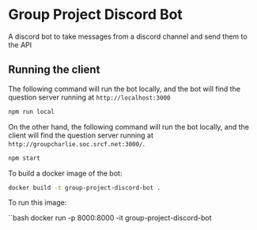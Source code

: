# Group Project Discord Bot

A discord bot to take messages from a discord channel and send them to the API

## Running the client

The following command will run the bot locally, and the bot will find the question server running at `http://localhost:3000`
```bash
npm run local
```

On the other hand, the following command will run the bot locally, and the client will find the question server running at `http://groupcharlie.soc.srcf.net:3000/`.
```bash
npm start
```

To build a docker image of the bot:
```bash
docker build -t group-project-discord-bot .
```

To run this image:

``bash
docker run -p 8000:8000 -it group-project-discord-bot
```